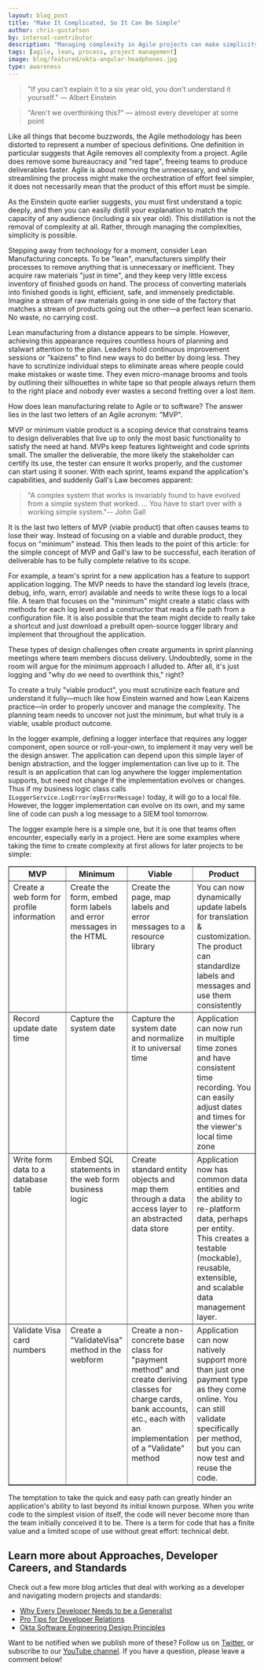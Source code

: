 ```yaml
---
layout: blog_post
title: "Make It Complicated, So It Can Be Simple"
author: chris-gustafson
by: internal-contributor
description: "Managing complexity in Agile projects can make simplicity possible."
tags: [agile, lean, process, project management]
image: blog/featured/okta-angular-headphones.jpg
type: awareness
---
```


> "If you can't explain it to a six year old, you don't understand it yourself." — Albert Einstein

> "Aren't we overthinking this?" — almost every developer at some point

Like all things that become buzzwords, the Agile methodology has been distorted to represent a number of specious definitions.  One definition in particular suggests that Agile removes all complexity from a project. Agile does remove some  bureaucracy and "red tape", freeing teams to produce deliverables faster. Agile is about removing the unnecessary, and while streamlining the process might make the orchestration of effort feel simpler, it does not necessarily mean that the product of this effort must be simple.

As the Einstein quote earlier suggests, you must first understand a topic deeply, and then you can easily distill your explanation to match the capacity of any audience (including a six year old). This distillation is not the removal of complexity at all. Rather, through managing the complexities,  simplicity is possible.

Stepping away from technology for a moment, consider Lean Manufacturing concepts. To be "lean", manufacturers simplify their processes to remove anything that is unnecessary or inefficient. They acquire raw materials "just in time", and they keep very little excess inventory of finished goods on hand. The process of converting materials into finished goods is light, efficient, safe, and immensely predictable. Imagine a stream of raw materials going in one side of the factory that matches a stream of products going out the other—a perfect lean scenario. No waste, no carrying cost.

Lean manufacturing from a distance appears to be simple. However, achieving this appearance requires countless hours of planning and stalwart attention to the plan.  Leaders hold continuous improvement sessions or "kaizens" to find new ways to do better by doing less. They have to scrutinize individual steps to eliminate areas where people could make mistakes or waste time. They even micro-manage brooms and tools by outlining their silhouettes in white tape so that people always return them to the right place and nobody ever wastes a second fretting over a lost item.

How does lean manufacturing relate to Agile or to software? The answer lies in the last two letters of an Agile acronym: "MVP".

MVP or minimum viable product is a scoping device that constrains teams to design deliverables that live up to only the most basic functionality to satisfy the need at hand. MVPs keep features lightweight and code sprints small. The smaller the deliverable, the more likely the stakeholder can certify its use, the tester can ensure it works properly, and the customer can start using it sooner. With each sprint, teams expand the application's capabilities, and suddenly Gall's Law becomes apparent:

> "A complex system that works is invariably found to have evolved from a simple system that worked. ... You have to start over with a working simple system."-- John Gall

It is the last two letters of MVP (viable product) that often causes teams to lose their way. Instead of focusing on a viable and durable product, they focus on "minimum" instead.  This then leads to the point of this article: for the simple concept of MVP and Gall's law to be successful, each iteration of deliverable has to be fully complete relative to its scope.

For example, a team's sprint for a new application has a feature to support application logging.  The MVP needs to have the standard log levels (trace, debug, info, warn, error) available and needs to write these logs to a local file. A team that focuses on the "minimum" might create a static class with methods for each log level and a constructor that reads a file path from a configuration file. It is also possible that the team might decide to really take a shortcut and just download a prebuilt open-source logger library and implement that throughout the application.

These types of design challenges often create arguments in sprint planning meetings where team members discuss delivery. Undoubtedly, some in the room will argue for the minimum approach I alluded to. After all, it's just logging and "why do we need to overthink this," right?

To create a truly "viable product", you must scrutinize each feature and understand it fully—much like how Einstein warned and how Lean Kaizens practice—in order to properly uncover and manage the complexity. The planning team needs to uncover not just the minimum, but what truly is a viable, usable product outcome.

In the logger example, defining a logger interface that requires any logger component, open source or roll-your-own, to implement it may very well be the design answer. The application can depend upon this simple layer of benign abstraction, and the logger implementation can live up to it. The result is an application that can log anywhere the logger implementation supports, but need not change if the implementation evolves or changes. Thus if my business logic class calls `ILoggerService.LogError(myErrorMessage)` today, it will go to a local file. However, the logger implementation can evolve on its own, and my same line of code can push a log message to a SIEM tool tomorrow.

The logger example here is a simple one, but it is one that teams often encounter, especially early in a project. Here are some examples where taking the time to create complexity at first allows for later projects to be simple:

<table border="1">
  <thead>
    <tr>
      <th width="25%">MVP</th>
      <th width="25%">Minimum</th>
      <th width="25%">Viable</th>
      <th width="25%">Product</th>
    </tr>
  </thead>
  <tbody valign="top">
    <tr>
      <td>Create a web form for profile information</td>
      <td>Create the form, embed form labels and error messages in the HTML</td>
      <td>Create the page, map labels and error messages to a resource library</td>
      <td>You can now dynamically update labels for translation & customization.  The product can standardize labels and messages and use them consistently</td>
    </tr>
    <tr>
      <td>Record update date time</td>
      <td>Capture the system date</td>
      <td>Capture the system date and normalize it to universal time</td>
      <td>Application can now run in multiple time zones and have consistent time recording. You can easily adjust dates and times for the viewer's local time zone</td>
    </tr>
    <tr>
      <td>Write form data to a database table</td>
      <td>Embed SQL statements in the web form business logic</td>
      <td>Create standard entity objects and map them through a data access layer to an abstracted data store</td>
      <td>Application now has common data entities and the ability to re-platform data, perhaps per entity.  This creates a testable (mockable), reusable, extensible, and scalable data management layer.</td>
    </tr>
    <tr>
      <td>Validate Visa card numbers</td>
      <td>Create a "ValidateVisa" method in the webform</td>
      <td>Create a non-concrete base class for "payment method" and create deriving classes for charge cards, bank accounts, etc., each with an implementation of a "Validate" method</td>
      <td>Application can now natively support more than just one payment type as they come online.  You can still validate specifically per method, but you can now test and reuse the code.</td>
    </tr>
  </tbody>
</table>

The temptation to take the quick and easy path can greatly hinder an application's ability to last beyond its initial known purpose. When you write code to the simplest vision of itself, the code will never become more than the team initially conceived it to be. There is a term for code that has a finite value and a limited scope of use without great effort: technical debt.

## Learn more about Approaches, Developer Careers, and Standards

Check out a few more blog articles that deal with working as a developer and navigating modern projects and standards:

- [Why Every Developer Needs to be a Generalist](/blog/2019/11/26/developer-generalist-vs-specialist)
- [Pro Tips for Developer Relations](/blog/2019/01/28/developer-relations-pro-tips)
- [Okta Software Engineering Design Principles](/blog/2015/05/08/software-engineering-design-principles)

Want to be notified when we publish more of these? Follow us on [Twitter](https://twitter.com/oktadev), or subscribe to our [YouTube channel](https://youtube.com/c/oktadev). If you have a question, please leave a comment below!
